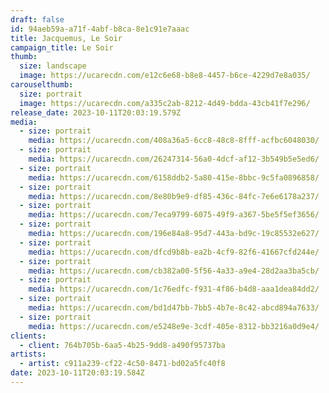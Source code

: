 ```yaml
---
draft: false
id: 94aeb59a-a71f-4abf-b8ca-8e1c91e7aaac
title: Jacquemus, Le Soir
campaign_title: L﻿e Soir
thumb:
  size: landscape
  image: https://ucarecdn.com/e12c6e68-b8e8-4457-b6ce-4229d7e8a035/
carouselthumb:
  size: portrait
  image: https://ucarecdn.com/a335c2ab-8212-4d49-bdda-43cb41f7e296/
release_date: 2023-10-11T20:03:19.579Z
media:
  - size: portrait
    media: https://ucarecdn.com/408a36a5-6cc8-48c8-8fff-acfbc6048030/
  - size: portrait
    media: https://ucarecdn.com/26247314-56a0-4dcf-af12-3b549b5e5ed6/
  - size: portrait
    media: https://ucarecdn.com/6158ddb2-5a80-415e-8bbc-9c5fa0896858/
  - size: portrait
    media: https://ucarecdn.com/8e80b9e9-df85-436c-84fc-7e6e6178a237/
  - size: portrait
    media: https://ucarecdn.com/7eca9799-6075-49f9-a367-5be5f5ef3656/
  - size: portrait
    media: https://ucarecdn.com/196e84a8-95d7-443a-bd9c-19c85532e627/
  - size: portrait
    media: https://ucarecdn.com/dfcd9b8b-ea2b-4cf9-82f6-41667cfd244e/
  - size: portrait
    media: https://ucarecdn.com/cb382a00-5f56-4a33-a9e4-28d2aa3ba5cb/
  - size: portrait
    media: https://ucarecdn.com/1c76edfc-f931-4f86-b4d8-aaa1dea84dd2/
  - size: portrait
    media: https://ucarecdn.com/bd1d47bb-7bb5-4b7e-8c42-abcd894a7633/
  - size: portrait
    media: https://ucarecdn.com/e5248e9e-3cdf-405e-8312-bb3216a0d9e4/
clients:
  - client: 764b705b-6aa5-4b25-9dd8-a490f95737ba
artists:
  - artist: c911a239-cf22-4c50-8471-bd02a5fc40f8
date: 2023-10-11T20:03:19.584Z
---
```

